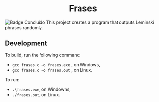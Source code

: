 <h1 align="center"> Frases </h1>

![Badge Concluído](http://img.shields.io/static/v1?label=STATUS&message=%20CONCLUIDO&color=GREEN&style=for-the-badge)
This project creates a program that outputs Leminski phrases randomly.

## Development 
To build, run the following command:

- `gcc frases.c -o frases.exe` , on Windows,
- `gcc frases.c -o frases.out` , on Linux.

To run:

- `.\frases.exe`, on Windowns,
- `./frases.out`, on Linux.
